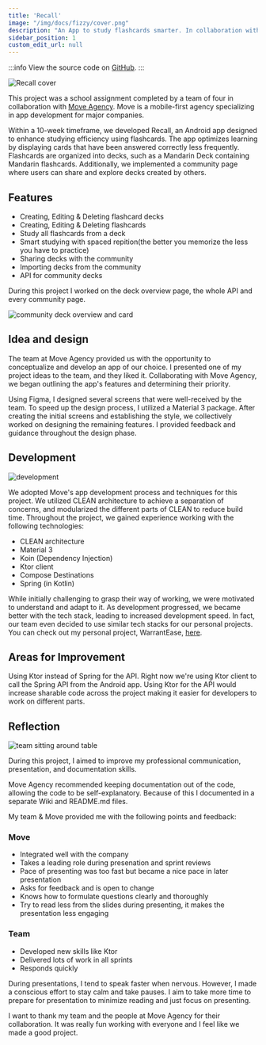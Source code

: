 ```yaml
---
title: 'Recall'
image: "/img/docs/fizzy/cover.png"
description: "An App to study flashcards smarter. In collaboration with Move Agency"
sidebar_position: 1
custom_edit_url: null
---
```


:::info
View the source code on [GitHub](https://github.com/dylanwe/recall).
:::

![Recall cover](/img/docs/recall/cover.jpg)

This project was a school assignment completed by a team of four in collaboration with [Move Agency](https://www.moveagency.com/en/). Move is a mobile-first agency specializing in app development for major companies.

Within a 10-week timeframe, we developed Recall, an Android app designed to enhance studying efficiency using flashcards. The app optimizes learning by displaying cards that have been answered correctly less frequently. Flashcards are organized into decks, such as a Mandarin Deck containing Mandarin flashcards. Additionally, we implemented a community page where users can share and explore decks created by others.

## Features

-   Creating, Editing & Deleting flashcard decks
-   Creating, Editing & Deleting flashcards
-   Study all flashcards from a deck
-   Smart studying with spaced repition(the better you memorize the less you have to practice)
-   Sharing decks with the community
-   Importing decks from the community
-   API for community decks

During this project I worked on the deck overview page, the whole API and every community page.

![community deck overview and card](/img/docs/recall/community_deck.jpg)

## Idea and design

The team at Move Agency provided us with the opportunity to conceptualize and develop an app of our choice. I presented one of my project ideas to the team, and they liked it. Collaborating with Move Agency, we began outlining the app's features and determining their priority.

Using Figma, I designed several screens that were well-received by the team. To speed up the design process, I utilized a Material 3 package. After creating the initial screens and establishing the style, we collectively worked on designing the remaining features. I provided feedback and guidance throughout the design phase.

## Development

![development](/img/docs/recall/dev.jpg)

We adopted Move's app development process and techniques for this project. We utilized CLEAN architecture to achieve a separation of concerns, and modularized the different parts of CLEAN to reduce build time. Throughout the project, we gained experience working with the following technologies:

-   CLEAN architecture
-   Material 3
-   Koin (Dependency Injection)
-   Ktor client
-   Compose Destinations
-   Spring (in Kotlin)

While initially challenging to grasp their way of working, we were motivated to understand and adapt to it. As development progressed, we became better with the tech stack, leading to increased development speed. In fact, our team even decided to use similar tech stacks for our personal projects. You can check out my personal project, WarrantEase, [here](https://github.com/dylanwe/warrant-ease).

## Areas for Improvement

Using Ktor instead of Spring for the API.
Right now we're using Ktor client to call the Spring API from the Android app.
Using Ktor for the API would increase sharable code across the project making it easier for developers to work on different parts.

## Reflection

![team sitting around table](/img/docs/recall/team.jpg)

During this project, I aimed to improve my professional communication, presentation, and documentation skills.

Move Agency recommended keeping documentation out of the code, allowing the code to be self-explanatory. Because of this I documented in a separate Wiki and README.md files.

My team & Move provided me with the following points and feedback:

### Move

-   Integrated well with the company
-   Takes a leading role during presenation and sprint reviews
-   Pace of presenting was too fast but became a nice pace in later presentation
-   Asks for feedback and is open to change
-   Knows how to formulate questions clearly and thoroughly
-   Try to read less from the slides during presenting, it makes the presentation less engaging

### Team

-   Developed new skills like Ktor
-   Delivered lots of work in all sprints
-   Responds quickly

During presentations, I tend to speak faster when nervous. However, I made a conscious effort to stay calm and take pauses.
I aim to take more time to prepare for presentation to minimize reading and just focus on presenting.

I want to thank my team and the people at Move Agency for their collaboration. It was really fun working with everyone and I feel like we made a good project.
